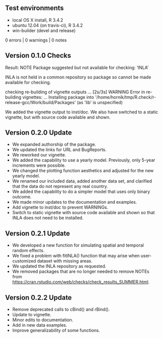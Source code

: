 ## Test environments
* local OS X install, R 3.4.2
* ubuntu 12.04 (on travis-ci), R 3.4.2
* win-builder (devel and release)

0 errors | 0 warnings | 0 notes

## Version 0.1.0 Checks

Result: NOTE 
    Package suggested but not available for checking: ‘INLA’ 
    
INLA is not held in a common repository so package so cannot be made available for checking.

checking re-building of vignette outputs ... [2s/3s] WARNING
Error in re-building vignettes:
  ...
Installing package into '/home/hornik/tmp/R.check/r-release-gcc/Work/build/Packages'
(as 'lib' is unspecified)

We added the vignette output to inst/doc. We also have switched to a static vignette, but with source code available and shown.

## Version 0.2.0 Update

* We expanded authorship of the package.
* We updated the links for URL and BugReports.
* We reworked our vignette.
* We added the capability to use a yearly model. Previously, only 5-year increments were possible.
* We changed the plotting function aesthetics and adjusted for the new yearly model. 
* We renamed our included data, added another data set, and clarified that the data do not represent any real country.
* We added the capability to do a simpler model that uses only binary outcome.
* We made minor updates to the documentation and examples.
* Add vignette to inst/doc to prevent WARNINGs.
* Switch to static vignette with source code available and shown so that INLA does not need to be installed.

## Version 0.2.1 Update
* We developed a new function for simulating spatial and temporal random effects.
* We fixed a problem with fitINLA() function that may arise when user-customized dataset with missing areas.
* We updated the INLA repository as requested.
* We removed packages that are no longer needed to remove NOTEs from https://cran.rstudio.com/web/checks/check_results_SUMMER.html.

## Version 0.2.2 Update
* Remove deprecated calls to cBind() and rBind().
* Update to vignette.
* Minor edits to documentation.
* Add in new data examples.
* Improve generalizability of some functions.
